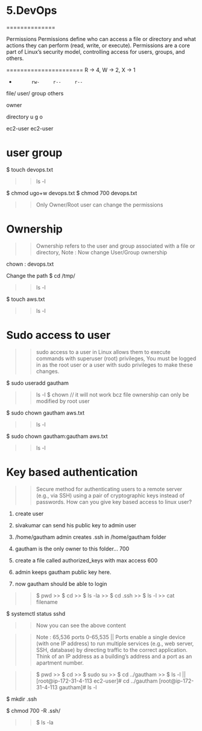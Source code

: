 # 5.DevOps
==============

Permissions
Permissions define who can access a file or directory and what actions they can perform (read, write, or execute). 
Permissions are a core part of Linux’s security model, controlling access for users, groups, and others.

======================
R -> 4,    W -> 2,   X -> 1

-			rw-		r--		r--

file/		user/   group	others

owner

directory     u       g       o

ec2-user   ec2-user

user		   group
======================

$ touch devops.txt
>> ls -l

$ chmod ugo+w devops.txt
$ chmod 700 devops.txt

>> Only Owner/Root user can change the permissions

Ownership
===========
>> Ownership refers to the user and group associated with a file or directory, Note : Now change User/Group ownership 

chown <user>:<group> devops.txt

Change the path
$ cd /tmp/
>> ls -l

$ touch aws.txt
>> ls -l            

Sudo access to user
===================
>> sudo access to a user in Linux allows them to execute commands with superuser (root) privileges,  You must be logged in as the root user or a user with sudo privileges to make these changes.

$ sudo useradd gautham
>> ls -l
$ chown  // it will not work bcz file ownership can only be modified by root user

$ sudo chown gautham aws.txt
>> ls -l

$ sudo chown gautham:gautham aws.txt  
>> ls -l

Key based authentication
========================
>> Secure method for authenticating users to a remote server (e.g., via SSH) using a pair of cryptographic keys instead of passwords.
>> How can you give key based access to linux user?


1. create user
2. sivakumar can send his public key to admin user

3. /home/gautham admin creates .ssh in /home/gautham folder
4. gautham is the only owner to this folder... 700

5. create a file called authorized_keys with max access 600
6. admin keeps gautham public key here.
7. now gautham should be able to login

>> $ pwd  >> $ cd  >> $ ls -la  >> $ cd .ssh  >> $ ls -l  >> cat filename

$ systemctl status sshd
>> Now you can see the above content 

>> Note : 65,536 ports 0-65,535  || Ports enable a single device (with one IP address) to run multiple services (e.g., web server, SSH, database) by directing traffic to the correct application.
Think of an IP address as a building’s address and a port as an apartment number.

>> $ pwd   >> $ cd   >> $ sudo su   >> $ cd ../gautham   >> $ ls -l
|| [root@ip-172-31-4-113 ec2-user]# cd ../gautham
   [root@ip-172-31-4-113 gautham]# ls -l


$ mkdir .ssh

$ chmod 700 -R .ssh/   
>> $ ls -la































